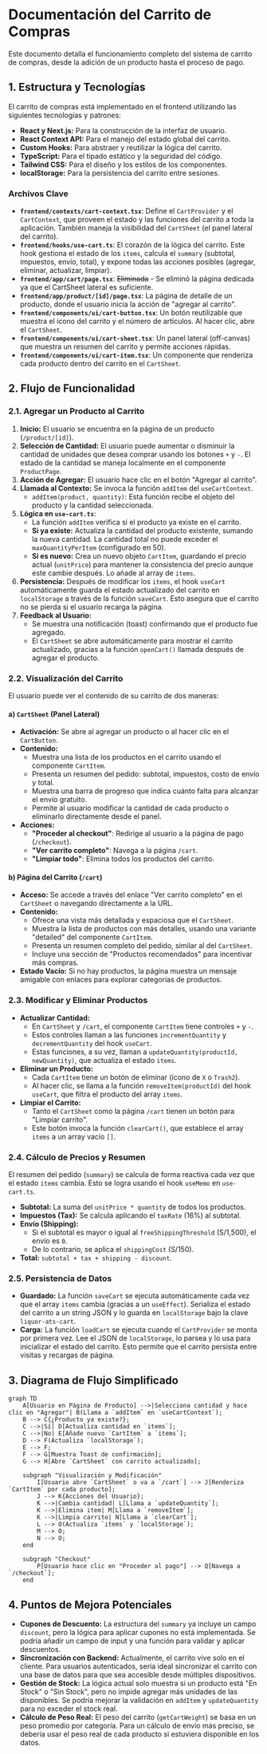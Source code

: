 # Documentación del Carrito de Compras

Este documento detalla el funcionamiento completo del sistema de carrito de compras, desde la adición de un producto hasta el proceso de pago.

## 1. Estructura y Tecnologías

El carrito de compras está implementado en el frontend utilizando las siguientes tecnologías y patrones:

- **React y Next.js:** Para la construcción de la interfaz de usuario.
- **React Context API:** Para el manejo del estado global del carrito.
- **Custom Hooks:** Para abstraer y reutilizar la lógica del carrito.
- **TypeScript:** Para el tipado estático y la seguridad del código.
- **Tailwind CSS:** Para el diseño y los estilos de los componentes.
- **localStorage:** Para la persistencia del carrito entre sesiones.

### Archivos Clave

- **`frontend/contexts/cart-context.tsx`**:  Define el `CartProvider` y el `CartContext`, que proveen el estado y las funciones del carrito a toda la aplicación. También maneja la visibilidad del `CartSheet` (el panel lateral del carrito).
- **`frontend/hooks/use-cart.ts`**:  El corazón de la lógica del carrito. Este hook gestiona el estado de los `items`, calcula el `summary` (subtotal, impuestos, envío, total), y expone todas las acciones posibles (agregar, eliminar, actualizar, limpiar).
- **`frontend/app/cart/page.tsx`**: ~~Eliminada~~ - Se eliminó la página dedicada ya que el CartSheet lateral es suficiente.
- **`frontend/app/product/[id]/page.tsx`**:  La página de detalle de un producto, donde el usuario inicia la acción de "agregar al carrito".
- **`frontend/components/ui/cart-button.tsx`**:  Un botón reutilizable que muestra el ícono del carrito y el número de artículos. Al hacer clic, abre el `CartSheet`.
- **`frontend/components/ui/cart-sheet.tsx`**:  Un panel lateral (off-canvas) que muestra un resumen del carrito y permite acciones rápidas.
- **`frontend/components/ui/cart-item.tsx`**:  Un componente que renderiza cada producto dentro del carrito en el `CartSheet`.

## 2. Flujo de Funcionalidad

### 2.1. Agregar un Producto al Carrito

1.  **Inicio:** El usuario se encuentra en la página de un producto (`/product/[id]`).
2.  **Selección de Cantidad:** El usuario puede aumentar o disminuir la cantidad de unidades que desea comprar usando los botones `+` y `-`. El estado de la cantidad se maneja localmente en el componente `ProductPage`.
3.  **Acción de Agregar:** El usuario hace clic en el botón "Agregar al carrito".
4.  **Llamada al Contexto:** Se invoca la función `addItem` del `useCartContext`.
    -   `addItem(product, quantity)`: Esta función recibe el objeto del producto y la cantidad seleccionada.
5.  **Lógica en `use-cart.ts`**:
    -   La función `addItem` verifica si el producto ya existe en el carrito.
    -   **Si ya existe:** Actualiza la cantidad del producto existente, sumando la nueva cantidad. La cantidad total no puede exceder el `maxQuantityPerItem` (configurado en 50).
    -   **Si es nuevo:** Crea un nuevo objeto `CartItem`, guardando el precio actual (`unitPrice`) para mantener la consistencia del precio aunque este cambie después. Lo añade al array de `items`.
6.  **Persistencia:** Después de modificar los `items`, el hook `useCart` automáticamente guarda el estado actualizado del carrito en `localStorage` a través de la función `saveCart`. Esto asegura que el carrito no se pierda si el usuario recarga la página.
7.  **Feedback al Usuario:**
    -   Se muestra una notificación (toast) confirmando que el producto fue agregado.
    -   El `CartSheet` se abre automáticamente para mostrar el carrito actualizado, gracias a la función `openCart()` llamada después de agregar el producto.

### 2.2. Visualización del Carrito

El usuario puede ver el contenido de su carrito de dos maneras:

#### a) `CartSheet` (Panel Lateral)

-   **Activación:** Se abre al agregar un producto o al hacer clic en el `CartButton`.
-   **Contenido:**
    -   Muestra una lista de los productos en el carrito usando el componente `CartItem`.
    -   Presenta un resumen del pedido: subtotal, impuestos, costo de envío y total.
    -   Muestra una barra de progreso que indica cuánto falta para alcanzar el envío gratuito.
    -   Permite al usuario modificar la cantidad de cada producto o eliminarlo directamente desde el panel.
-   **Acciones:**
    -   **"Proceder al checkout"**: Redirige al usuario a la página de pago (`/checkout`).
    -   **"Ver carrito completo"**: Navega a la página `/cart`.
    -   **"Limpiar todo"**: Elimina todos los productos del carrito.

#### b) Página del Carrito (`/cart`)

-   **Acceso:** Se accede a través del enlace "Ver carrito completo" en el `CartSheet` o navegando directamente a la URL.
-   **Contenido:**
    -   Ofrece una vista más detallada y espaciosa que el `CartSheet`.
    -   Muestra la lista de productos con más detalles, usando una variante "detailed" del componente `CartItem`.
    -   Presenta un resumen completo del pedido, similar al del `CartSheet`.
    -   Incluye una sección de "Productos recomendados" para incentivar más compras.
-   **Estado Vacío:** Si no hay productos, la página muestra un mensaje amigable con enlaces para explorar categorías de productos.

### 2.3. Modificar y Eliminar Productos

-   **Actualizar Cantidad:**
    -   En `CartSheet` y `/cart`, el componente `CartItem` tiene controles `+` y `-`.
    -   Estos controles llaman a las funciones `incrementQuantity` y `decrementQuantity` del hook `useCart`.
    -   Estas funciones, a su vez, llaman a `updateQuantity(productId, newQuantity)`, que actualiza el estado `items`.
-   **Eliminar un Producto:**
    -   Cada `CartItem` tiene un botón de eliminar (ícono de `X` o `Trash2`).
    -   Al hacer clic, se llama a la función `removeItem(productId)` del hook `useCart`, que filtra el producto del array `items`.
-   **Limpiar el Carrito:**
    -   Tanto el `CartSheet` como la página `/cart` tienen un botón para "Limpiar carrito".
    -   Este botón invoca la función `clearCart()`, que establece el array `items` a un array vacío `[]`.

### 2.4. Cálculo de Precios y Resumen

El resumen del pedido (`summary`) se calcula de forma reactiva cada vez que el estado `items` cambia. Esto se logra usando el hook `useMemo` en `use-cart.ts`.

-   **Subtotal:** La suma del `unitPrice * quantity` de todos los productos.
-   **Impuestos (Tax):** Se calcula aplicando el `taxRate` (16%) al subtotal.
-   **Envío (Shipping):**
    -   Si el subtotal es mayor o igual al `freeShippingThreshold` (S/1,500), el envío es `0`.
    -   De lo contrario, se aplica el `shippingCost` (S/150).
-   **Total:** `subtotal + tax + shipping - discount`.

### 2.5. Persistencia de Datos

-   **Guardado:** La función `saveCart` se ejecuta automáticamente cada vez que el array `items` cambia (gracias a un `useEffect`). Serializa el estado del carrito a un string JSON y lo guarda en `localStorage` bajo la clave `liquor-ats-cart`.
-   **Carga:** La función `loadCart` se ejecuta cuando el `CartProvider` se monta por primera vez. Lee el JSON de `localStorage`, lo parsea y lo usa para inicializar el estado del carrito. Esto permite que el carrito persista entre visitas y recargas de página.

## 3. Diagrama de Flujo Simplificado

```mermaid
graph TD
    A[Usuario en Página de Producto] -->|Selecciona cantidad y hace clic en "Agregar"| B(Llama a `addItem` en `useCartContext`);
    B --> C{¿Producto ya existe?};
    C -->|Sí| D[Actualiza cantidad en `items`];
    C -->|No| E[Añade nuevo `CartItem` a `items`];
    D --> F(Actualiza `localStorage`);
    E --> F;
    F --> G[Muestra Toast de confirmación];
    G --> H[Abre `CartSheet` con carrito actualizado];

    subgraph "Visualización y Modificación"
        I[Usuario abre `CartSheet` o va a `/cart`] --> J[Renderiza `CartItem` por cada producto];
        J --> K{Acciones del Usuario};
        K -->|Cambia cantidad| L[Llama a `updateQuantity`];
        K -->|Elimina item| M[Llama a `removeItem`];
        K -->|Limpia carrito| N[Llama a `clearCart`];
        L --> O(Actualiza `items` y `localStorage`);
        M --> O;
        N --> O;
    end

    subgraph "Checkout"
        P[Usuario hace clic en "Proceder al pago"] --> Q[Navega a `/checkout`];
    end
```

## 4. Puntos de Mejora Potenciales

-   **Cupones de Descuento:** La estructura del `summary` ya incluye un campo `discount`, pero la lógica para aplicar cupones no está implementada. Se podría añadir un campo de input y una función para validar y aplicar descuentos.
-   **Sincronización con Backend:** Actualmente, el carrito vive solo en el cliente. Para usuarios autenticados, sería ideal sincronizar el carrito con una base de datos para que sea accesible desde múltiples dispositivos.
-   **Gestión de Stock:** La lógica actual solo muestra si un producto está "En Stock" o "Sin Stock", pero no impide agregar más unidades de las disponibles. Se podría mejorar la validación en `addItem` y `updateQuantity` para no exceder el stock real.
-   **Cálculo de Peso Real:** El peso del carrito (`getCartWeight`) se basa en un peso promedio por categoría. Para un cálculo de envío más preciso, se debería usar el peso real de cada producto si estuviera disponible en los datos.
